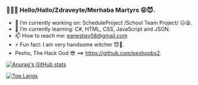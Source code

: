 ### 👋🇧🇬 Hello/Hallo/Zdraveyte/Merhaba Мartyrs 😝😈.
- 🔭 I’m currently working on: ScheduleProject /School Team Project/ 😖😫.
- 🌱 I’m currently learning: C#, HTML, CSS, JavaScript and JSON.
- 📫 How to reach me: eanestiev58@gmail.com
- ⚡ Fun fact: I am very handsome witcher 😈🔮. 
- Pesho, The Hack God 😎 ==> https://github.com/peshopbs2.

[![Anurag's GitHub stats](https://github-readme-stats.vercel.app/api?username=TsarEmil-I&theme=onedark)](https://github.com/anuraghazra/github-readme-stats)

[![Top Langs](https://github-readme-stats.vercel.app/api/top-langs/?username=TsarEmil-I&langs_count=10&theme=onedark)](https://github.com/anuraghazra/github-readme-stats)


<!--
**TsarEmil-I/TsarEmil-I** is a ✨ _special_ ✨ repository because its `README.md` (this file) appears on your GitHub profile.

Here are some ideas to get you started:

- 🔭 I’m currently working on ScheduleProject /School Team Project/ 😖😫.
- 🌱 I’m currently learning C#, HTML, CSS, JavaScript and JSON.
- 📫 How to reach me: eanestiev58@gmail.com
- 😄 Pronouns: he/him
- ⚡ Fun fact: I am very handsome witcher 😈. 
- Pesho is Hack God 😎.
--> 
